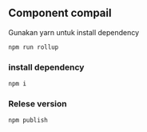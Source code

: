 ## Component compail

Gunakan yarn untuk install dependency

```
npm run rollup
```

### install dependency

```
npm i
```

### Relese version

```
npm publish
```
